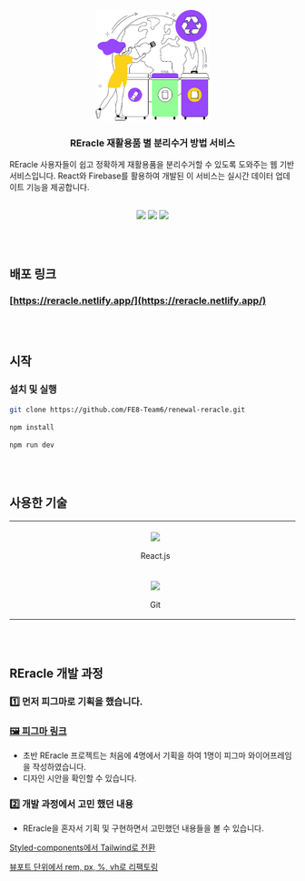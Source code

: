 <br/>

<div align="center">
  <img src="/public/images/loginPageImg.png" width="200px" alt="Reracle 로고 사진" />
</div>

<h3 align="center">
    REracle 재활용품 별 분리수거 방법 서비스
</h3>
<p align="center">

REracle 사용자들이 쉽고 정확하게 재활용품을 분리수거할 수 있도록 도와주는 웹 기반 서비스입니다. React와 Firebase를 활용하여 개발된 이 서비스는 실시간 데이터 업데이트 기능을 제공합니다.

</p>

<br/>
<div align="center">
  <img src="https://github.com/user-attachments/assets/bfef76b8-68e6-4ac4-9523-f01e62dfcb9c" width="30%" />
  <img src="https://github.com/user-attachments/assets/3aeaf770-03fa-443e-af5d-ebfb10625d73" width="30%" />
  <img src="https://github.com/user-attachments/assets/5f67b1bb-338d-40ee-87a0-92bb8a7f1643" width="30%" />
</div>

<br/><br />

## 배포 링크

### [https://reracle.netlify.app/](https://reracle.netlify.app/)

<br/><br/>

## 시작

### 설치 및 실행

```bash
git clone https://github.com/FE8-Team6/renewal-reracle.git
```

```bash
npm install
```

```bash
npm run dev
```

<br/><br/>

## 사용한 기술

<table>
  <tbody>
    <tr>
     <td align="center" valign="middle">
        <div>
          <img src="https://upload.wikimedia.org/wikipedia/commons/c/ca/1x1.png" width="500" height="1" />
          <img width="50" src="https://upload.wikimedia.org/wikipedia/commons/a/a7/React-icon.svg" />
          <p align="center">
            React.js
          </p>
        </div>
      </td>
      <td align="center" valign="middle">
        <div>
          <img src="https://upload.wikimedia.org/wikipedia/commons/c/ca/1x1.png" width="500" height="1" />
          <img width="50" src="https://upload.wikimedia.org/wikipedia/commons/thumb/4/4c/Typescript_logo_2020.svg/640px-Typescript_logo_2020.svg.png" />
          <p align="center">
            TypeScript
          <p>
        </div>
      </td>
      <td align="center" valign="middle">
        <div>
          <img src="https://upload.wikimedia.org/wikipedia/commons/c/ca/1x1.png" width="500" height="1" />
          <img width="50" src="https://upload.wikimedia.org/wikipedia/commons/f/f1/Vitejs-logo.svg" />
          <p align="center">
            Vite
          </P>
        </div>
      </td>
      <td align="center" valign="middle">
        <div>
          <img src="https://upload.wikimedia.org/wikipedia/commons/c/ca/1x1.png" width="500" height="1" />
          <img width="40" src="https://upload.wikimedia.org/wikipedia/commons/d/d5/Tailwind_CSS_Logo.svg" />
          <p align="center">
            TailwindCSS
          </p>
        </div>
      </td>
            <td align="center" valign="middle">
        <div>
          <img src="https://upload.wikimedia.org/wikipedia/commons/c/ca/1x1.png" width="500" height="1" />
          <img width="40" src="https://upload.wikimedia.org/wikipedia/commons/4/46/Touchicon-180.png" />
          <p align="center">
            Firebase
          </p>
        </div>
      </td>
    </tr>
    <tr>
      <td align="center" valign="middle">
        <div>
          <img src="https://upload.wikimedia.org/wikipedia/commons/c/ca/1x1.png" width="500" height="1" />
          <img width="50" src="https://upload.wikimedia.org/wikipedia/commons/e/e0/Git-logo.svg" />
          <p align="center">
            Git
          </p>
        </div>
      </td>
      <td align="center" valign="middle">
        <div>
          <img src="https://upload.wikimedia.org/wikipedia/commons/c/ca/1x1.png" width="500" height="1" />
          <img width="50" src="https://upload.wikimedia.org/wikipedia/commons/thumb/e/e3/ESLint_logo.svg/256px-ESLint_logo.svg.png" />
          <p align="center">
            Eslint
          </p>
        </div>
      </td>
      <td align="center" valign="middle">
        <div>
          <img src="https://upload.wikimedia.org/wikipedia/commons/c/ca/1x1.png" width="500" height="1" />
          <img width="50" src="https://prettier.io/icon.png" />
          <p align="center">
            Prettier
          </p>
        </div>
      </td>
      <td align="center" valign="middle">
        <div>
          <img src="https://upload.wikimedia.org/wikipedia/commons/c/ca/1x1.png" width="500" height="1" />
          <img width="50" src="https://upload.wikimedia.org/wikipedia/commons/d/d5/Progressive_Web_Apps_Logo.svg" />
          <p align="center">
            PWA
          </p>
        </div>
      </td>
    </tr>
  </tbody>
</table>

<br/><br/>

## REracle 개발 과정

### 1️⃣ 먼저 피그마로 기획을 했습니다.

### [🖼️ 피그마 링크](https://www.figma.com/design/rEXJRUKlp9Mkb7XeR6jPlf/%EC%9E%AC%ED%99%9C%EC%9A%A9%EC%A0%95%EB%B3%B4-%ED%94%84%EB%A1%9C%EC%A0%9D%ED%8A%B8?node-id=0-1&node-type=canvas&t=jmZkWg7pCGFI6jqY-0)

- 초반 REracle 프로젝트는 처음에 4명에서 기획을 하여 1명이 피그마 와이어프레임을 작성하였습니다.
- 디자인 시안을 확인할 수 있습니다.

### 2️⃣ 개발 과정에서 고민 했던 내용

- REracle을 혼자서 기획 및 구현하면서 고민했던 내용들을 볼 수 있습니다.

[Styled-components에서 Tailwind로 전환](https://yho7955.tistory.com/55)

[뷰포트 단위에서 rem, px, %, vh로 리팩토링](https://wiggly-baroness-02b.notion.site/rem-px-vh-1236a40423b880deb679cc9cbdf706e9)

<br/><br/>
